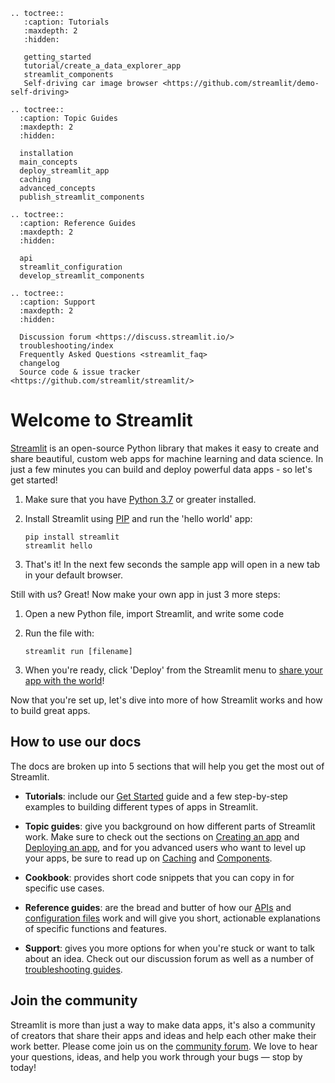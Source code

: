 ```eval_rst
.. toctree::
   :caption: Tutorials
   :maxdepth: 2
   :hidden:

   getting_started
   tutorial/create_a_data_explorer_app
   streamlit_components
   Self-driving car image browser <https://github.com/streamlit/demo-self-driving>

.. toctree::
  :caption: Topic Guides
  :maxdepth: 2
  :hidden:

  installation
  main_concepts
  deploy_streamlit_app
  caching
  advanced_concepts
  publish_streamlit_components

.. toctree::
  :caption: Reference Guides
  :maxdepth: 2
  :hidden:

  api
  streamlit_configuration
  develop_streamlit_components

.. toctree::
  :caption: Support
  :maxdepth: 2
  :hidden:

  Discussion forum <https://discuss.streamlit.io/>
  troubleshooting/index
  Frequently Asked Questions <streamlit_faq>
  changelog
  Source code & issue tracker <https://github.com/streamlit/streamlit/>
```

# Welcome to Streamlit

[Streamlit](https://streamlit.io/) is an open-source Python library that makes it easy to create and share beautiful, custom web apps for machine learning and data science.
In just a few minutes you can build and deploy powerful data apps - so let's get started!

1. Make sure that you have [Python 3.7](https://www.python.org/downloads/) or greater installed.
2. Install Streamlit using [PIP](https://pip.pypa.io/en/stable/installing/) and run the 'hello world' app:

   ```shell
   pip install streamlit
   streamlit hello
   ```

3. That's it! In the next few seconds the sample app will open in a new tab in your default browser.

Still with us? Great! Now make your own app in just 3 more steps:

1. Open a new Python file, import Streamlit, and write some code

2. Run the file with:

   `streamlit run [filename]`

3. When you're ready, click 'Deploy' from the Streamlit menu to [share your app with the world](deploy_streamlit_app.md)!

Now that you're set up, let's dive into more of how Streamlit works and how to build great apps.

## How to use our docs

The docs are broken up into 5 sections that will help you get the most out of Streamlit.

- **Tutorials**: include our [Get Started](getting_started.md) guide and a few step-by-step examples to building different types of apps in Streamlit.

- **Topic guides**: give you background on how different parts of Streamlit work. Make sure to check out the sections on [Creating an app](main_concepts.md) and [Deploying an app](deploy_streamlit_app.md), and for you advanced users who want to level up your apps, be sure to read up on [Caching](caching.md) and [Components](develop_streamlit_components.md).

- **Cookbook**: provides short code snippets that you can copy in for specific use cases.

- **Reference guides**: are the bread and butter of how our [APIs](api.md) and [configuration files](streamlit_configuration.md) work and will give you short, actionable explanations of specific functions and features.

- **Support**: gives you more options for when you're stuck or want to talk about an idea. Check out our discussion forum as well as a number of [troubleshooting guides](/troubleshooting/index.md).

## **Join the community**

Streamlit is more than just a way to make data apps, it's also a community of creators that share their apps and ideas and help each other make their work better. Please come join us on the [community forum](https://discuss.streamlit.io/). We love to hear your questions, ideas, and help you work through your bugs — stop by today!
